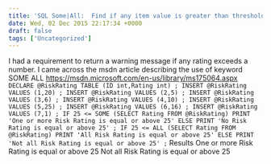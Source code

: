 ```yaml
---
title: 'SQL Some|All:  Find if any item value is greater than threshold'
date: Wed, 02 Dec 2015 22:17:34 +0000
draft: false
tags: ['Uncategorized']
---
```


I had a requirement to return a warning message if any rating exceeds a number. I came across the msdn article describing the use of keyword SOME ALL https://msdn.microsoft.com/en-us/library/ms175064.aspx `DECLARE @RiskRating TABLE (ID int,Rating int) ; INSERT @RiskRating VALUES (1,20) ; INSERT @RiskRating VALUES (2,5) ; INSERT @RiskRating VALUES (3,6) ; INSERT @RiskRating VALUES (4,10) ; INSERT @RiskRating VALUES (5,25) ; INSERT @RiskRating VALUES (6,16) ; INSERT @RiskRating VALUES (7,1) ; IF 25 <= SOME (SELECT Rating FROM @RiskRating) PRINT 'One or more Risk Rating is equal or above 25' ELSE PRINT 'No Risk Rating is equal or above 25' ; IF 25 <= ALL (SELECT Rating FROM @RiskRating) PRINT 'All Risk Rating is equal or above 25' ELSE PRINT 'Not all Risk Rating is equal or above 25' ;` Results One or more Risk Rating is equal or above 25 Not all Risk Rating is equal or above 25